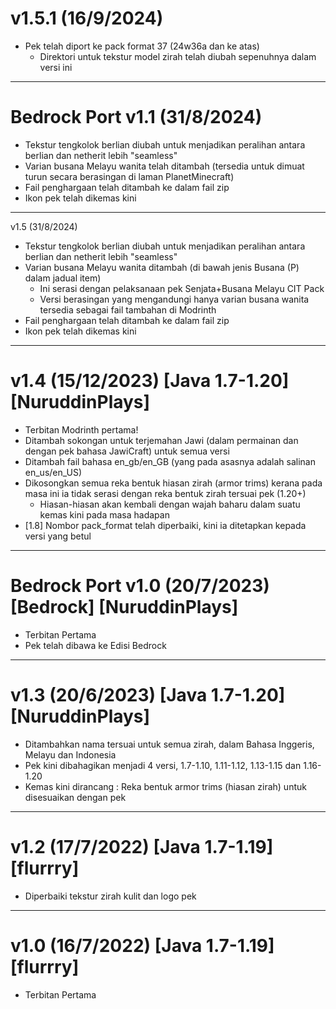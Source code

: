 # v1.5.1 (16/9/2024)
 - Pek telah diport ke pack format 37 (24w36a dan ke atas)
   - Direktori untuk tekstur model zirah telah diubah sepenuhnya dalam versi ini

---

# Bedrock Port v1.1 (31/8/2024)
 - Tekstur tengkolok berlian diubah untuk menjadikan peralihan antara berlian dan netherit lebih "seamless"
 - Varian busana Melayu wanita telah ditambah (tersedia untuk dimuat turun secara berasingan di laman PlanetMinecraft)
 - Fail penghargaan telah ditambah ke dalam fail zip
 - Ikon pek telah dikemas kini

---

v1.5 (31/8/2024)
 - Tekstur tengkolok berlian diubah untuk menjadikan peralihan antara berlian dan netherit lebih "seamless"
 - Varian busana Melayu wanita ditambah (di bawah jenis Busana (P) dalam jadual item)
   - Ini serasi dengan pelaksanaan pek Senjata+Busana Melayu CIT Pack
   - Versi berasingan yang mengandungi hanya varian busana wanita tersedia sebagai fail tambahan di Modrinth
 - Fail penghargaan telah ditambah ke dalam fail zip
 - Ikon pek telah dikemas kini

---

# v1.4 (15/12/2023) [Java 1.7-1.20] [NuruddinPlays]
- Terbitan Modrinth pertama!
- Ditambah sokongan untuk terjemahan Jawi (dalam permainan dan dengan pek bahasa JawiCraft) untuk semua versi
- Ditambah fail bahasa en_gb/en_GB (yang pada asasnya adalah salinan en_us/en_US)
- Dikosongkan semua reka bentuk hiasan zirah (armor trims) kerana pada masa ini ia tidak serasi dengan reka bentuk zirah tersuai pek (1.20+)
   - Hiasan-hiasan akan kembali dengan wajah baharu dalam suatu kemas kini pada masa hadapan
- [1.8] Nombor pack_format telah diperbaiki, kini ia ditetapkan kepada versi yang betul

---

# Bedrock Port v1.0 (20/7/2023) [Bedrock] [NuruddinPlays]
- Terbitan Pertama
- Pek telah dibawa ke Edisi Bedrock

---

# v1.3 (20/6/2023) [Java 1.7-1.20] [NuruddinPlays]
- Ditambahkan nama tersuai untuk semua zirah, dalam Bahasa Inggeris, Melayu dan Indonesia
- Pek kini dibahagikan menjadi 4 versi, 1.7-1.10, 1.11-1.12, 1.13-1.15 dan 1.16-1.20
- Kemas kini dirancang : Reka bentuk armor trims (hiasan zirah) untuk disesuaikan dengan pek

---

# v1.2 (17/7/2022) [Java 1.7-1.19] [flurrry]
- Diperbaiki tekstur zirah kulit dan logo pek

---

# v1.0 (16/7/2022) [Java 1.7-1.19] [flurrry]
- Terbitan Pertama
